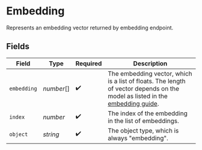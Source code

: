 # Embedding

Represents an embedding vector returned by embedding endpoint.



## Fields

| Field                                                                                                                                                    | Type                                                                                                                                                     | Required                                                                                                                                                 | Description                                                                                                                                              |
| -------------------------------------------------------------------------------------------------------------------------------------------------------- | -------------------------------------------------------------------------------------------------------------------------------------------------------- | -------------------------------------------------------------------------------------------------------------------------------------------------------- | -------------------------------------------------------------------------------------------------------------------------------------------------------- |
| `embedding`                                                                                                                                              | *number*[]                                                                                                                                               | :heavy_check_mark:                                                                                                                                       | The embedding vector, which is a list of floats. The length of vector depends on the model as listed in the [embedding guide](/docs/guides/embeddings).<br/> |
| `index`                                                                                                                                                  | *number*                                                                                                                                                 | :heavy_check_mark:                                                                                                                                       | The index of the embedding in the list of embeddings.                                                                                                    |
| `object`                                                                                                                                                 | *string*                                                                                                                                                 | :heavy_check_mark:                                                                                                                                       | The object type, which is always "embedding".                                                                                                            |